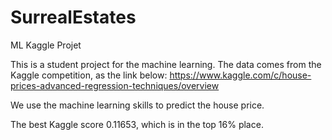 # SurrealEstates
ML Kaggle Projet

This is a student project for the machine learning.
The data comes from the Kaggle competition, as the link below:
https://www.kaggle.com/c/house-prices-advanced-regression-techniques/overview

We use the machine learning skills to predict the house price. 

The best Kaggle score 0.11653, which is in the top 16% place.
